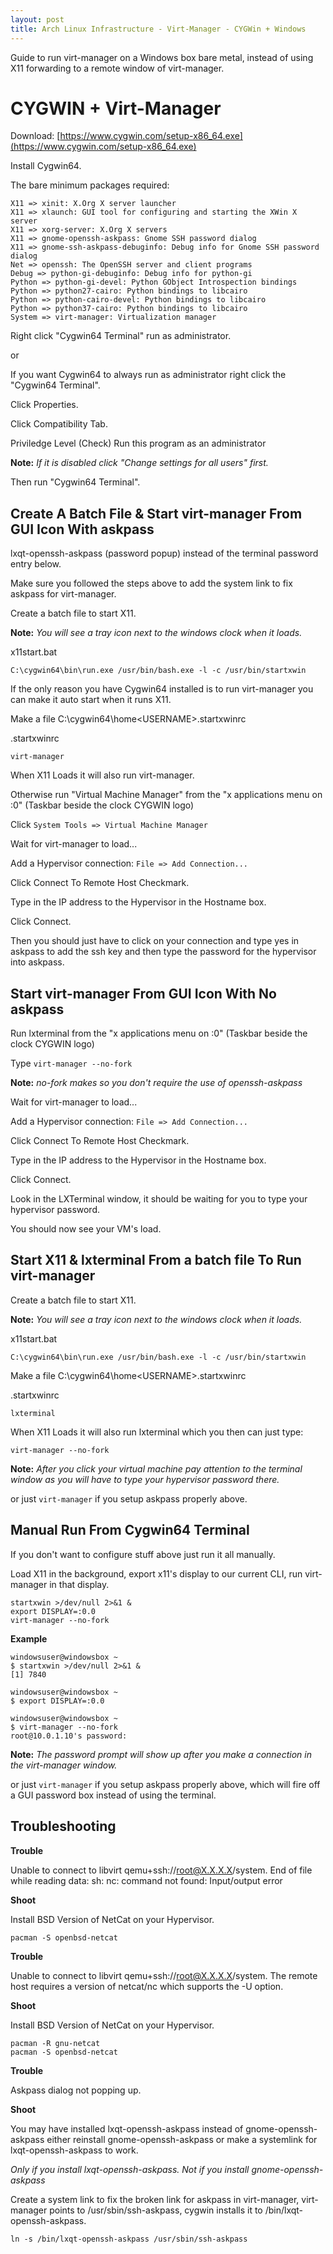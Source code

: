 ```yaml
---
layout: post
title: Arch Linux Infrastructure - Virt-Manager - CYGWin + Windows
---
```


Guide to run virt-manager on a Windows box bare metal, instead of using X11 forwarding to a remote window of virt-manager.

# CYGWIN + Virt-Manager #

Download: [https://www.cygwin.com/setup-x86_64.exe](https://www.cygwin.com/setup-x86_64.exe)

Install Cygwin64.

The bare minimum packages required:

```
X11 => xinit: X.Org X server launcher
X11 => xlaunch: GUI tool for configuring and starting the XWin X server
X11 => xorg-server: X.Org X servers
X11 => gnome-openssh-askpass: Gnome SSH password dialog
X11 => gnome-ssh-askpass-debuginfo: Debug info for Gnome SSH password dialog
Net => openssh: The OpenSSH server and client programs
Debug => python-gi-debuginfo: Debug info for python-gi
Python => python-gi-devel: Python GObject Introspection bindings
Python => python27-cairo: Python bindings to libcairo
Python => python-cairo-devel: Python bindings to libcairo
Python => python37-cairo: Python bindings to libcairo
System => virt-manager: Virtualization manager
```

Right click "Cygwin64 Terminal" run as administrator.

or

If you want Cygwin64 to always run as administrator right click the "Cygwin64 Terminal".

Click Properties.

Click Compatibility Tab.

Priviledge Level
 (Check) Run this program as an administrator

**Note:** *If it is disabled click "Change settings for all users" first.*

Then run "Cygwin64 Terminal".

## Create A Batch File & Start virt-manager From GUI Icon With askpass ##

lxqt-openssh-askpass (password popup) instead of the terminal password entry below.

Make sure you followed the steps above to add the system link to fix askpass for virt-manager.

Create a batch file to start X11. 

**Note:** *You will see a tray icon next to the windows clock when it loads.*

x11start.bat
```
C:\cygwin64\bin\run.exe /usr/bin/bash.exe -l -c /usr/bin/startxwin
```

If the only reason you have Cygwin64 installed is to run virt-manager you can make it auto start when it runs X11.

Make a file C:\cygwin64\home\<USERNAME>\.startxwinrc

.startxwinrc
```
virt-manager
```

When X11 Loads it will also run virt-manager.

Otherwise run "Virtual Machine Manager" from the "x applications menu on :0" (Taskbar beside the clock CYGWIN logo)

Click ```System Tools => Virtual Machine Manager```

Wait for virt-manager to load...

Add a Hypervisor connection: ```File => Add Connection...```

Click Connect To Remote Host Checkmark.

Type in the IP address to the Hypervisor in the Hostname box.

Click Connect.

Then you should just have to click on your connection and type yes in askpass to add the ssh key and then type the password for the hypervisor into askpass.

## Start virt-manager From GUI Icon With No askpass ##

Run lxterminal from the "x applications menu on :0" (Taskbar beside the clock CYGWIN logo)

Type ```virt-manager --no-fork```

**Note:** *no-fork makes so you don't require the use of openssh-askpass*

Wait for virt-manager to load...

Add a Hypervisor connection: ```File => Add Connection...```

Click Connect To Remote Host Checkmark.

Type in the IP address to the Hypervisor in the Hostname box.

Click Connect.

Look in the LXTerminal window, it should be waiting for you to type your hypervisor password.

You should now see your VM's load.


## Start X11 & lxterminal From a batch file To Run virt-manager ##

Create a batch file to start X11. 

**Note:** *You will see a tray icon next to the windows clock when it loads.*

x11start.bat
```
C:\cygwin64\bin\run.exe /usr/bin/bash.exe -l -c /usr/bin/startxwin
```

Make a file C:\cygwin64\home\<USERNAME>\.startxwinrc

.startxwinrc
```
lxterminal
```

When X11 Loads it will also run lxterminal which you then can just type:

```
virt-manager --no-fork
```

**Note:** *After you click your virtual machine pay attention to the terminal window as you will have to type your hypervisor password there.*

or just ```virt-manager``` if you setup askpass properly above.

## Manual Run From Cygwin64 Terminal ##

If you don't want to configure stuff above just run it all manually.

Load X11 in the background, export x11's display to our current CLI, run virt-manager in that display.

```
startxwin >/dev/null 2>&1 &
export DISPLAY=:0.0
virt-manager --no-fork
```

**Example**

```
windowsuser@windowsbox ~
$ startxwin >/dev/null 2>&1 &
[1] 7840

windowsuser@windowsbox ~
$ export DISPLAY=:0.0

windowsuser@windowsbox ~
$ virt-manager --no-fork
root@10.0.1.10's password:
```

**Note:** *The password prompt will show up after you make a connection in the virt-manager window.*

or just ```virt-manager``` if you setup askpass properly above, which will fire off a GUI password box instead of using the terminal.

## Troubleshooting ##

**Trouble**

Unable to connect to libvirt qemu+ssh://root@X.X.X.X/system.
End of file while reading data: sh: nc: command not found: Input/output error

**Shoot**

Install BSD Version of NetCat on your Hypervisor.

```
pacman -S openbsd-netcat
```


**Trouble**

Unable to connect to libvirt qemu+ssh://root@X.X.X.X/system.
The remote host requires a version of netcat/nc which supports the -U option.

**Shoot**

Install BSD Version of NetCat on your Hypervisor.

```
pacman -R gnu-netcat
pacman -S openbsd-netcat
```

**Trouble**

Askpass dialog not popping up.

**Shoot**

You may have installed lxqt-openssh-askpass instead of gnome-openssh-askpass either reinstall gnome-openssh-askpass or make a systemlink for lxqt-openssh-askpass to work.

*Only if you install lxqt-openssh-askpass. Not if you install gnome-openssh-askpass* 

Create a system link to fix the broken link for askpass in virt-manager, virt-manager points to /usr/sbin/ssh-askpass, cygwin installs it to /bin/lxqt-openssh-askpass.

```
ln -s /bin/lxqt-openssh-askpass /usr/sbin/ssh-askpass
```
